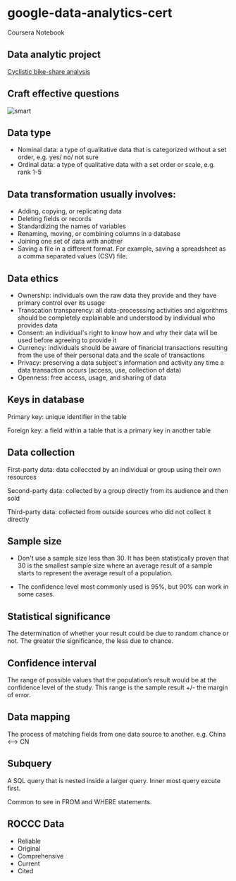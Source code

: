 # google-data-analytics-cert
Coursera Notebook

## Data analytic project

[Cyclistic bike-share analysis](https://github.com/siyue-zhang/google-data-analytics-cert/blob/master/capstone%20project/README.md)

## Craft effective questions

![smart](https://d3c33hcgiwev3.cloudfront.net/imageAssetProxy.v1/YFin0nVBQQyYp9J1QfEMPA_5938fab12a0e4b76a479cef2a8fb4af1_Screen-Shot-2021-06-24-at-1.23.25-PM.png?expiry=1639699200000&hmac=gT-PSyor2khXXAD4UamI4Y4mM4NxWx9YNG5cQz9-CXs)

## Data type

* Nominal data: a type of qualitative data that is categorized without a set order, e.g. yes/ no/ not sure
* Ordinal data: a type of qualitative data with a set order or scale, e.g. rank 1-5

## Data transformation usually involves:

* Adding, copying, or replicating data
* Deleting fields or records 
* Standardizing the names of variables
* Renaming, moving, or combining columns in a database
* Joining one set of data with another
* Saving a file in a different format. For example, saving a spreadsheet as a comma separated values (CSV) file.

## Data ethics

* Ownership: individuals own the raw data they provide and they have primary control over its usage
* Transcation transparency: all data-processsing activities and algorithms should be completely explainable and understood by individual who provides data
* Consent: an individual's right to know how and why their data will be used before agreeing to provide it
* Currency: individuals should be aware of financial transactions resulting from the use of their personal data and the scale of transactions
* Privacy: preserving a data subject's information and activity any time a data transaction occurs (access, use, collection of data)
* Openness: free access, usage, and sharing of data

## Keys in database

Primary key: unique identifier in the table

Foreign key: a field within a table that is a primary key in another table

## Data collection

First-party data: data colleccted by an individual or group using their own resources

Second-party data: collected by a group directly from its audience and then sold

Third-party data: collected from outside sources who did not collect it directly

## Sample size

* Don't use a sample size less than 30. It has been statistically proven that 30 is the smallest sample size where an average result of a sample starts to represent the average result of a population.

* The confidence level most commonly used is 95%, but 90% can work in some cases. 

## Statistical significance

The determination of whether your result could be due to random chance or not. The greater the significance, the less due to chance.

## Confidence interval

The range of possible values that the population’s result would be at the confidence level of the study. This range is the sample result +/- the margin of error.

## Data mapping

The process of matching fields from one data source to another. e.g. China <--> CN

## Subquery

A SQL query that is nested inside a larger query. Inner most query excute first.

Common to see in FROM and WHERE statements.

## ROCCC Data

* Reliable
* Original
* Comprehensive
* Current
* Cited



